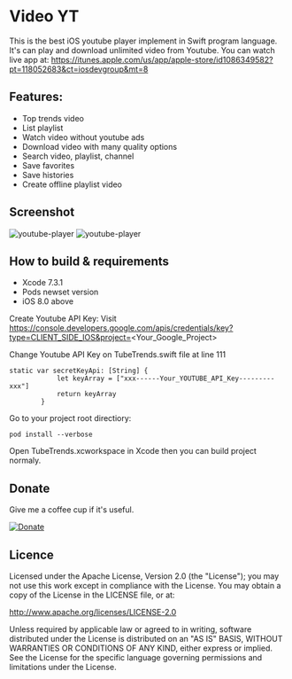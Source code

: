 # Video YT
This is the best iOS youtube player implement in Swift program language. It's can play and download unlimited video from Youtube.
You can watch live app at: https://itunes.apple.com/us/app/apple-store/id1086349582?pt=118052683&ct=iosdevgroup&mt=8

## Features:

* Top trends video
* List playlist
* Watch video without youtube ads
* Download video with many quality options
* Search video, playlist, channel
* Save favorites
* Save histories
* Create offline playlist video

## Screenshot

![youtube-player](http://a3.mzstatic.com/us/r30/Purple69/v4/cb/cd/a3/cbcda391-dc6c-f5f7-a16f-d19c3a71f438/screen322x572.jpeg)
![youtube-player](http://a1.mzstatic.com/us/r30/Purple69/v4/a3/4e/6f/a34e6f37-bb6d-ae84-5ee8-c83f10c94a04/screen322x572.jpeg)

## How to build & requirements
* Xcode 7.3.1
* Pods newset version
* iOS 8.0 above

Create Youtube API Key:
Visit https://console.developers.google.com/apis/credentials/key?type=CLIENT_SIDE_IOS&project=<Your_Google_Project>

Change Youtube API Key on TubeTrends.swift file at line 111
```
static var secretKeyApi: [String] {
            let keyArray = ["xxx------Your_YOUTUBE_API_Key---------xxx"]
            return keyArray
        }
```
Go to your project root directiory:
```
pod install --verbose
```
Open TubeTrends.xcworkspace in Xcode then you can build project normaly.

## Donate

Give me a coffee cup if it's useful.

[![Donate](https://img.shields.io/badge/Donate-PayPal-green.svg)](https://www.paypal.com/cgi-bin/webscr?cmd=_s-xclick&hosted_button_id=NHAFTJD9A6EVS)

## Licence

Licensed under the Apache License, Version 2.0 (the "License"); you may not use this work except in compliance with the License. You may obtain a copy of the License in the LICENSE file, or at:

http://www.apache.org/licenses/LICENSE-2.0

Unless required by applicable law or agreed to in writing, software distributed under the License is distributed on an "AS IS" BASIS, WITHOUT WARRANTIES OR CONDITIONS OF ANY KIND, either express or implied. See the License for the specific language governing permissions and limitations under the License.
